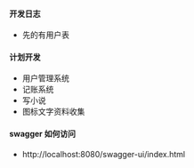 #### 开发日志

- 先的有用户表

#### 计划开发
- 用户管理系统
- 记账系统
- 写小说
- 图标文字资料收集

#### swagger 如何访问
- http://localhost:8080/swagger-ui/index.html